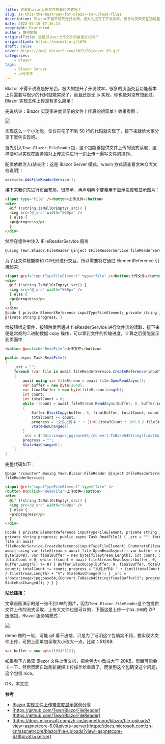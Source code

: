 ```yaml
---
title: 这是Blazor上传文件的最佳方式吗？
slug: Is-this-the-best-way-for-blazor-to-upload-files
description: Blazor不得不说真是好东西，极大的提升了开发效率，很多的页面交互功能基本上只需要写很少的代码就能实现了，而且还是无js实现，你也绝对没有想到过，Blazor实现文件上传是有多么简单！
date: 2022-03-16 07:36:14
copyright: Reprinted
author: 懒得勤快
originalTitle: 这是Blazor上传文件的最佳方式吗？
originalLink: https://masuit.org/1676
draft: False
cover: https://img1.dotnet9.com/2022/03/cover_09.gif
categories: 
    - Blazor
tags: 
    - Blazor Server
    - 上传文件
---
```


Blazor 不得不说真是好东西，极大的提升了开发效率，很多的页面交互功能基本上只需要写很少的代码就能实现了，而且还是无 js 实现，你也绝对没有想到过，Blazor 实现文件上传是有多么简单！

先说结论：Blazor 实现带进度显示的文件上传真的很简单！效果看图：

![](https://img1.dotnet9.com/2022/03/cover_09.gif)

实现这么一个小功能，仅仅只花了不到 50 行的代码就实现了，接下来就给大家分享下案例实现吧。

首先引入`Tewr.Blazor.FileReader`包，这个包能够提供文件上传的流式读取，这样便可以实现在服务端对上传文件进行一边上传一遍写文件的操作。

配置依赖注入(站长注：这是 Blazor Server 模式，wasm 方式请查看文末仓库文档说明)：

```C#
services.AddFileReaderService();
```

接下来我们先进行页面布局，很简单，再声明两个变量用于显示进度和显示图片：

```html
<input type="file" /><button>上传文件</button>
<div>
  @if (!string.IsNullOrEmpty(_src)) {
  <img src="@_src" width="600px" />
  } else {
  <p>@progress</p>
  }
</div>
```

然后在组件中注入 IFileReaderService 服务

```html
@using Tewr.Blazor.FileReader @inject IFileReaderService fileReaderService;
```

为了让文件框能够和 C#代码进行交互，所以需要将它通过 ElementReference 引用起来:

```html
<input @ref="inputTypeFileElement" type="file" /><button>上传文件</button>
<div>
  @if (!string.IsNullOrEmpty(_src)) {
  <img src="@_src" width="600px" />
  } else {
  <p>@progress</p>
  }
</div>
@code { private ElementReference inputTypeFileElement; private string _src;
private string progress; }
```

给按钮绑定事件，按钮触发后通过 fileReaderService 进行文件流的读取，接下来便是常规的二进制数据 copy 操作，可以拿到文件的传输进度，计算之后便能显示到页面中

```html
<button @onclick="ReadFile">上传文件</button>
```

```C#
public async Task ReadFile()
{
    _src = "";
    foreach (var file in await fileReaderService.CreateReference(inputTypeFileElement).EnumerateFilesAsync())
    {
        await using var fileStream = await file.OpenReadAsync();
        var buffer = new byte[2048];
        var finalBuffer = new byte[fileStream.Length];
        int count;
        int totalCount = 0;
        while ((count = await fileStream.ReadAsync(buffer, 0, buffer.Length)) != 0)
        {
            Buffer.BlockCopy(buffer, 0, finalBuffer, totalCount, count);
            totalCount += count;
            progress = "文件上传中 " + (int)(totalCount * 100.0 / fileStream.Length) + "%";
            StateHasChanged();
        }
        _src = $"data:image/jpg;base64,{Convert.ToBase64String(finalBuffer)}";
        progress = "";
        StateHasChanged();
    }
}
```

完整代码如下：

```html
@page "/counter" @using Tewr.Blazor.FileReader @inject IFileReaderService
fileReaderService;

<input @ref="inputTypeFileElement" type="file" />
<button @onclick="ReadFile">上传文件</button>
<div>
  @if (!string.IsNullOrEmpty(_src)) {
  <img src="@_src" width="600px" />
  } else {
  <p>@progress</p>
  }
</div>

@code { private ElementReference inputTypeFileElement; private string _src;
private string progress; public async Task ReadFile() { _src = ""; foreach (var
file in await
fileReaderService.CreateReference(inputTypeFileElement).EnumerateFilesAsync()) {
await using var fileStream = await file.OpenReadAsync(); var buffer = new
byte[2048]; var finalBuffer = new byte[fileStream.Length]; int count; int
totalCount = 0; while ((count = await fileStream.ReadAsync(buffer, 0,
buffer.Length)) != 0) { Buffer.BlockCopy(buffer, 0, finalBuffer, totalCount,
count); totalCount += count; progress = "文件上传中 " + (int)(totalCount * 100.0
/ fileStream.Length) + "%"; StateHasChanged(); } _src =
$"data:image/jpg;base64,{Convert.ToBase64String(finalBuffer)}"; progress = "";
StateHasChanged(); } } }
```

**站长插播：**

文章首图演示的是一张不到`1MB`的图片，因为`Tewr.Blazor.FileReader`这个包提供文件上传的流式读取，上传大文件也是可以的，下面这是上传一个`34.2MB`的 ZIP 压缩包，Blazor 服务端模式：

![](https://img1.dotnet9.com/2022/03/0901.gif)

demo 做的一般，可能 gif 看不出啥，只是为了证明这个包确实不错，要实现大文件上传，可把上面单包读取大小改大一点，比如：512KB:

```C#
var buffer = new byte[1024*512];
```

如果看下方微软 Blazor 文件上传文档，把单包大小改成大于 20KB，页面可能会卡一下，然后页面自动刷新就把上传操作给重置了，而使用这个包确没这个问题，这个包很 nice。

OK，本文完

**参考**

- [Blazor 实现文件上传带进度显示案例分享](https://masuit.com/1676)
- [https://github.com/Tewr/BlazorFileReader](https://github.com/Tewr/BlazorFileReader)
- [https://docs.microsoft.com/zh-cn/aspnet/core/blazor/file-uploads?view=aspnetcore-6.0&pivots=server](https://docs.microsoft.com/zh-cn/aspnet/core/blazor/file-uploads?view=aspnetcore-6.0&pivots=server)
